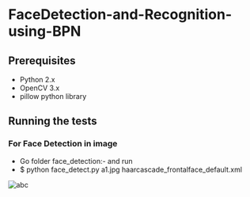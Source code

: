 # FaceDetection-and-Recognition-using-BPN

## Prerequisites
* Python 2.x
* OpenCV 3.x
* pillow python library

## Running the tests

### For Face Detection in image
* Go folder face_detection:- and run
* $ python face_detect.py a1.jpg haarcascade_frontalface_default.xml

![abc](https://user-images.githubusercontent.com/9657488/35817254-e79b3612-0ac2-11e8-9144-54cfbabedb03.png)

  
  
